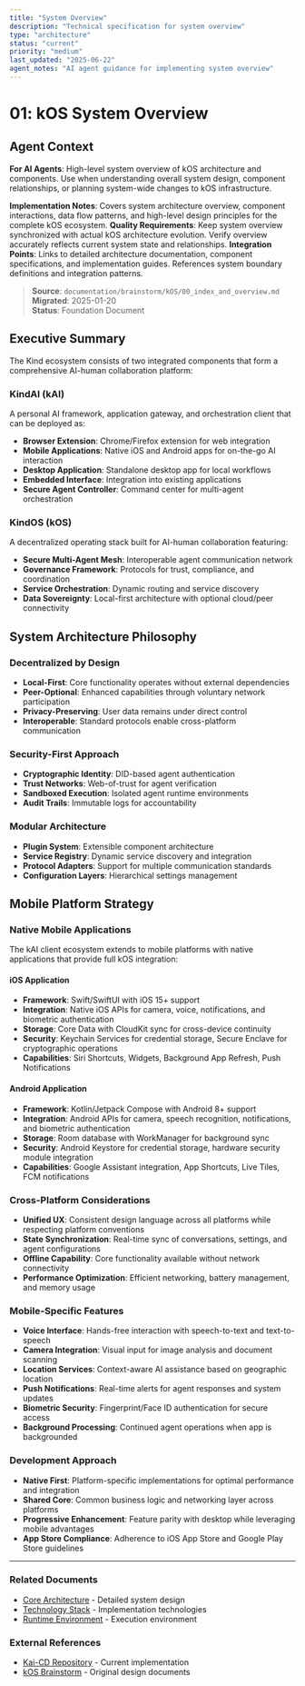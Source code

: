 ```yaml
---
title: "System Overview"
description: "Technical specification for system overview"
type: "architecture"
status: "current"
priority: "medium"
last_updated: "2025-06-22"
agent_notes: "AI agent guidance for implementing system overview"
---
```


# 01: kOS System Overview

## Agent Context
**For AI Agents**: High-level system overview of kOS architecture and components. Use when understanding overall system design, component relationships, or planning system-wide changes to kOS infrastructure.

**Implementation Notes**: Covers system architecture overview, component interactions, data flow patterns, and high-level design principles for the complete kOS ecosystem.
**Quality Requirements**: Keep system overview synchronized with actual kOS architecture evolution. Verify overview accurately reflects current system state and relationships.
**Integration Points**: Links to detailed architecture documentation, component specifications, and implementation guides. References system boundary definitions and integration patterns.

> **Source**: `documentation/brainstorm/kOS/00_index_and_overview.md`  
> **Migrated**: 2025-01-20  
> **Status**: Foundation Document

## Executive Summary

The Kind ecosystem consists of two integrated components that form a comprehensive AI-human collaboration platform:

### KindAI (kAI)
A personal AI framework, application gateway, and orchestration client that can be deployed as:
- **Browser Extension**: Chrome/Firefox extension for web integration
- **Mobile Applications**: Native iOS and Android apps for on-the-go AI interaction
- **Desktop Application**: Standalone desktop app for local workflows
- **Embedded Interface**: Integration into existing applications
- **Secure Agent Controller**: Command center for multi-agent orchestration

### KindOS (kOS)
A decentralized operating stack built for AI-human collaboration featuring:
- **Secure Multi-Agent Mesh**: Interoperable agent communication network
- **Governance Framework**: Protocols for trust, compliance, and coordination
- **Service Orchestration**: Dynamic routing and service discovery
- **Data Sovereignty**: Local-first architecture with optional cloud/peer connectivity

## System Architecture Philosophy

### Decentralized by Design
- **Local-First**: Core functionality operates without external dependencies
- **Peer-Optional**: Enhanced capabilities through voluntary network participation
- **Privacy-Preserving**: User data remains under direct control
- **Interoperable**: Standard protocols enable cross-platform communication

### Security-First Approach
- **Cryptographic Identity**: DID-based agent authentication
- **Trust Networks**: Web-of-trust for agent verification
- **Sandboxed Execution**: Isolated agent runtime environments
- **Audit Trails**: Immutable logs for accountability

### Modular Architecture
- **Plugin System**: Extensible component architecture
- **Service Registry**: Dynamic service discovery and integration
- **Protocol Adapters**: Support for multiple communication standards
- **Configuration Layers**: Hierarchical settings management

## Mobile Platform Strategy

### Native Mobile Applications
The kAI client ecosystem extends to mobile platforms with native applications that provide full kOS integration:

#### iOS Application
- **Framework**: Swift/SwiftUI with iOS 15+ support
- **Integration**: Native iOS APIs for camera, voice, notifications, and biometric authentication
- **Storage**: Core Data with CloudKit sync for cross-device continuity
- **Security**: Keychain Services for credential storage, Secure Enclave for cryptographic operations
- **Capabilities**: Siri Shortcuts, Widgets, Background App Refresh, Push Notifications

#### Android Application  
- **Framework**: Kotlin/Jetpack Compose with Android 8+ support
- **Integration**: Android APIs for camera, speech recognition, notifications, and biometric authentication
- **Storage**: Room database with WorkManager for background sync
- **Security**: Android Keystore for credential storage, hardware security module integration
- **Capabilities**: Google Assistant integration, App Shortcuts, Live Tiles, FCM notifications

### Cross-Platform Considerations
- **Unified UX**: Consistent design language across all platforms while respecting platform conventions
- **State Synchronization**: Real-time sync of conversations, settings, and agent configurations
- **Offline Capability**: Core functionality available without network connectivity
- **Performance Optimization**: Efficient networking, battery management, and memory usage

### Mobile-Specific Features
- **Voice Interface**: Hands-free interaction with speech-to-text and text-to-speech
- **Camera Integration**: Visual input for image analysis and document scanning
- **Location Services**: Context-aware AI assistance based on geographic location
- **Push Notifications**: Real-time alerts for agent responses and system updates
- **Biometric Security**: Fingerprint/Face ID authentication for secure access
- **Background Processing**: Continued agent operations when app is backgrounded

### Development Approach
- **Native First**: Platform-specific implementations for optimal performance and integration
- **Shared Core**: Common business logic and networking layer across platforms
- **Progressive Enhancement**: Feature parity with desktop while leveraging mobile advantages
- **App Store Compliance**: Adherence to iOS App Store and Google Play Store guidelines

---

### Related Documents
- [Core Architecture](02_core_architecture.md) - Detailed system design
- [Technology Stack](03_technology_stack.md) - Implementation technologies
- [Runtime Environment](05_runtime_environment.md) - Execution environment

### External References
- [Kai-CD Repository](https://github.com/user/kai-cd) - Current implementation
- [kOS Brainstorm](../../brainstorm/kOS/) - Original design documents
